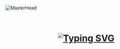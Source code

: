 ![MasterHead](https://i.ibb.co.com/g6CC240/istockphoto-1355668495-612x612.jpg)




<br/>
<h1 align="center"><a href="https://git.io/typing-svg"><img src="https://readme-typing-svg.demolab.com?font=Helvetica&weight=700&size=35&duration=3000&pause=1000&color=FFFFFF&background=0D1117&border=true&border_radius=4&center=true&vCenter=true&random=false&width=600&height=100&lines=+%F0%9F%91%8B%2C+ All our+ repositories are ++private.+;" alt="Typing SVG" /></a></h1>
<br/>


